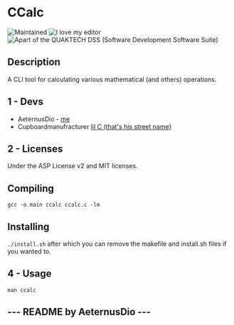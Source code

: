 # CCalc
![Maintained](https://img.shields.io/badge/Maintained-Yes-green) ![I love my editor](https://img.shields.io/badge/Edited%20With-VIM%20%E2%9D%A4%EF%B8%8F-green) ![Apart of the QUAKTECH DSS (Software Development Software Suite)](https://img.shields.io/badge/ASP%20DSS%20Software%20Suite-blue)
## Description
A CLI tool for calculating various mathematical (and others) operations.

## 1 - Devs
- AeternusDio - [me](https://github.com/aeternusdio)
- Cupboardmanufracturer [lil C (that's his street name}](https://github.com/cupboardmanufacturer)

## 2 - Licenses
Under the ASP License v2 and MIT licenses.

## Compiling
```gcc -o main ccalc ccalc.c -lm```

## Installing
```./install.sh```
after which you can remove the makefile and install.sh files if you wanted to.

## 4 - Usage
```man ccalc```

--- README by AeternusDio ---
-
